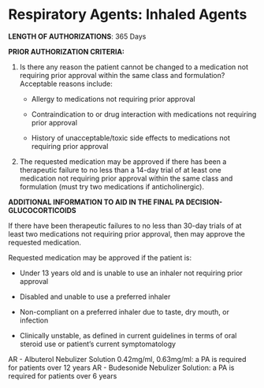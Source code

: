 # Respiratory Agents: Inhaled Agents

**LENGTH OF AUTHORIZATIONS**: 365 Days

**PRIOR AUTHORIZATION CRITERIA:**

1.  Is there any reason the patient cannot be changed to a medication not requiring prior approval within the same class and formulation? Acceptable reasons include:

    - Allergy to medications not requiring prior approval

    - Contraindication to or drug interaction with medications not requiring prior approval

    - History of unacceptable/toxic side effects to medications not requiring prior approval

2.  The requested medication may be approved if there has been a therapeutic failure to no less than a 14-day trial of at least one medication not requiring prior approval within the same class and formulation (must try two medications if anticholinergic).

**ADDITIONAL INFORMATION TO AID IN THE FINAL PA DECISION- GLUCOCORTICOIDS**

If there have been therapeutic failures to no less than 30-day trials of at least two medications not requiring prior approval, then may approve the requested medication.

Requested medication may be approved if the patient is:

- Under 13 years old and is unable to use an inhaler not requiring prior approval

- Disabled and unable to use a preferred inhaler

- Non-compliant on a preferred inhaler due to taste, dry mouth, or infection

- Clinically unstable, as defined in current guidelines in terms of oral steroid use or patient’s current symptomatology

AR - Albuterol Nebulizer Solution 0.42mg/ml, 0.63mg/ml: a PA is required for patients over 12 years AR - Budesonide Nebulizer Solution: a PA is required for patients over 6 years